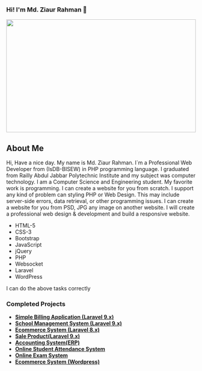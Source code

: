 ### Hi! I'm Md. Ziaur Rahman 👋

<p align="center"><a href="https://laravel.com" target="_blank"><img src="https://2.bp.blogspot.com/-j6QKlK5sbuM/WPN7ELKXi3I/AAAAAAAAByw/3XnUtfLJGKsE_WYz12tUfKI_3xPmTjCQwCLcB/s640/php-programming.jpg" width="100%" height="300px"></a></p>

## About Me

Hi, Have a nice day. My name is Md. Ziaur Rahman. I`m a Professional Web Developer from (IsDB-BISEW) in PHP programming language. I graduated from Railly Abdul Jabbar Polytechnic Institute and my subject was computer technology. I am a Computer Science and Engineering student. My favorite work is programming. I can create a website for you from scratch. I support any kind of problem can styling PHP or Web Design. This may include server-side errors, data retrieval, or other programming issues. I can create a website for you from PSD, JPG any image on another website. I will create a professional web design & development and build a responsive website.

- HTML-5
- CSS-3
- Bootstrap
- JavaScript
- jQuery
- PHP
- Websocket
- Laravel
- WordPress

I can do the above tasks correctly

### Completed Projects

- **[Simple Billing Application (Laravel 9.x)](https://www.billingapplication.shakziaurrahmantito.tk/)**
- **[School Management System (Laravel 9.x)](https://www.school.shakziaurrahmantito.tk/)**
- **[Ecommerce System (Laravel 8.x)](https://elaravel.shakziaurrahmantito.tk/)**
- **[Sale Product(Laravel 9.x)](https://sale.shakziaurrahmantito.tk/)**
- **[Accounting System(ERP)](https://accountsy.shakziaurrahmantito.tk/login.php)**
- **[Online Student Attendance System](https://studentattendancesystem.shakziaurrahmantito.tk)**
- **[Online Exam System](https://onlineexamsystem.shakziaurrahmantito.tk/)**
- **[Ecommerce System (Wordpress)](http://wordpressecommerce.shakziaurrahmantito.tk/)**
